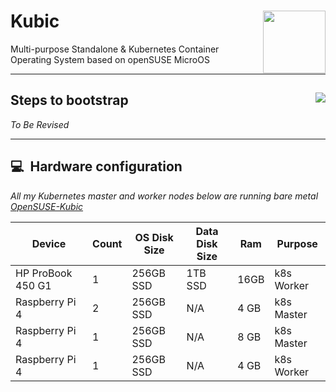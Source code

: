 # Kubic <img align="right" width="100" height="100" src="https://raw.githubusercontent.com/kubic-project/kubic-o-o/master/assets/images/logo.svg">


Multi-purpose Standalone & Kubernetes Container Operating System based on openSUSE MicroOS

---

## Steps to bootstrap <a href="https://www.cncf.io/certification/software-conformance/"><img align="right" src="https://storage.googleapis.com/poseidon/certified-kubernetes.png"></a>

*To Be Revised*


---

## :computer:&nbsp; Hardware configuration

_All my Kubernetes master and worker nodes below are running bare metal [OpenSUSE-Kubic](https://kubic.opensuse.com)_



| Device                  | Count | OS Disk Size | Data Disk Size      | Ram  | Purpose                                |
|-------------------------|-------|--------------|---------------------|------|----------------------------------------|
| HP ProBook 450 G1       | 1     | 256GB SSD    | 1TB SSD             | 16GB | k8s Worker                             |
| Raspberry Pi 4          | 2     | 256GB SSD    | N/A                 | 4 GB | k8s Master                             |
| Raspberry Pi 4          | 1     | 256GB SSD    | N/A                 | 8 GB | k8s Master                             |
| Raspberry Pi 4          | 1     | 256GB SSD    | N/A                 | 4 GB | k8s Worker                             |
